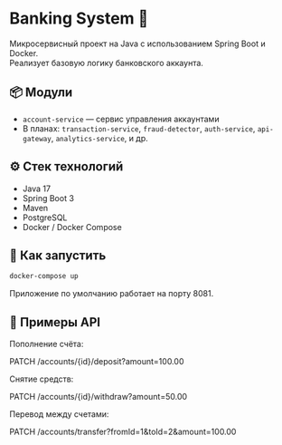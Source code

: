 # Banking System 🏦

Микросервисный проект на Java с использованием Spring Boot и Docker.  
Реализует базовую логику банковского аккаунта.

## 📦 Модули

- `account-service` — сервис управления аккаунтами
- В планах: `transaction-service`, `fraud-detector`, `auth-service`, `api-gateway`, `analytics-service`, и др.

## ⚙️ Стек технологий

- Java 17
- Spring Boot 3
- Maven
- PostgreSQL
- Docker / Docker Compose

## 🚀 Как запустить

```bash
docker-compose up
```

Приложение по умолчанию работает на порту 8081.

## 🔧 Примеры API
Пополнение счёта: 

PATCH /accounts/{id}/deposit?amount=100.00

Снятие средств:

PATCH /accounts/{id}/withdraw?amount=50.00

Перевод между счетами:

PATCH /accounts/transfer?fromId=1&toId=2&amount=100.00

